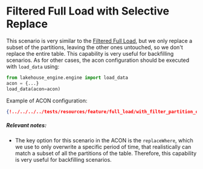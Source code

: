 # Filtered Full Load with Selective Replace

This scenario is very similar to the [Filtered Full Load](../filtered_full_load/filtered_full_load.md), but we only replace a subset of the partitions, leaving the other ones untouched, so we don't replace the entire table. This capability is very useful for backfilling scenarios.
As for other cases, the acon configuration should be executed with `load_data` using:
```python
from lakehouse_engine.engine import load_data
acon = {...}
load_data(acon=acon)
```
Example of ACON configuration:
```json
{!../../../../tests/resources/feature/full_load/with_filter_partition_overwrite/batch.json!}
```

##### Relevant notes:

* The key option for this scenario in the ACON is the `replaceWhere`, which we use to only overwrite a specific period of time, that realistically can match a subset of all the partitions of the table. Therefore, this capability is very useful for backfilling scenarios.